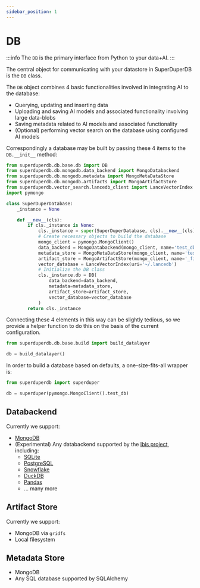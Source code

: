 ```yaml
---
sidebar_position: 1
---
```


# DB

:::info
The `DB` is the primary interface from Python to your data+AI.
:::

The central object for communicating with your datastore in SuperDuperDB is the `DB` class.

The `DB` object combines 4 basic functionalities involved in integrating AI to the database:

- Querying, updating and inserting data 
- Uploading and saving AI models and associated functionality involving large data-blobs
- Saving metadata related to AI models and associated functionality
- (Optional) performing vector search on the database using configured AI models

Correspondingly a database may be built by passing these 4 items to the `DB.__init__` method:

```python
from superduperdb.db.base.db import DB
from superduperdb.db.mongodb.data_backend import MongoDatabackend
from superduperdb.db.mongodb.metadata import MongoMetaDataStore
from superduperdb.db.mongodb.artifacts import MongoArtifactStore
from superduperdb.vector_search.lancedb_client import LanceVectorIndex
import pymongo

class SuperDuperDatabase:
    _instance = None

    def __new__(cls):
        if cls._instance is None:
            cls._instance = super(SuperDuperDatabase, cls).__new__(cls)
            # Create necessary objects to build the database
            mongo_client = pymongo.MongoClient()
            data_backend = MongoDatabackend(mongo_client, name='test_db')
            metadata_store = MongoMetaDataStore(mongo_client, name='test_db')
            artifact_store = MongoArtifactStore(mongo_client, name='_filesystem:test_db')
            vector_database = LanceVectorIndex(uri='~/.lancedb')
            # Initialize the DB class
            cls._instance.db = DB(
                data_backend=data_backend,
                metadata=metadata_store,
                artifact_store=artifact_store,
                vector_database=vector_database
            )
        return cls._instance
```

Connecting these 4 elements in this way can be slightly tedious, so we provide a helper function to do this on 
the basis of the current configuration.

```python
from superduperdb.db.base.build import build_datalayer

db = build_datalayer()
```

In order to build a database based on defaults, a one-size-fits-all wrapper is:

```python
from superduperdb import superduper

db = superduper(pymongo.MongoClient().test_db)
```

## Databackend

Currently we support:

- [MongoDB](https://www.mongodb.com/)
- (Experimental) Any databackend supported by the [Ibis project](https://ibis-project.org/), including:
  - [SQLite](https://www.sqlite.org/index.html)
  - [PostgreSQL](https://www.postgresql.org/)
  - [Snowflake](https://www.snowflake.com/en/)
  - [DuckDB](https://duckdb.org/)
  - [Pandas](https://pandas.pydata.org/)
  - ... many more

## Artifact Store

Currently we support:
- MongoDB via `gridfs`
- Local filesystem

## Metadata Store

- MongoDB
- Any SQL database supported by SQLAlchemy
